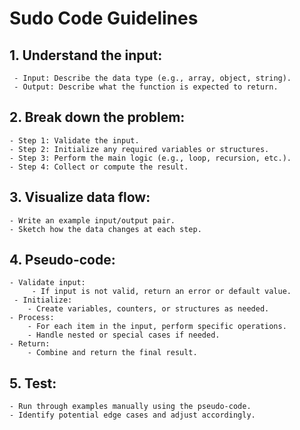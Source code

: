 <div>

# Sudo Code Guidelines

## 1. Understand the input:

     - Input: Describe the data type (e.g., array, object, string).
     - Output: Describe what the function is expected to return.

## 2. Break down the problem:

    - Step 1: Validate the input.
    - Step 2: Initialize any required variables or structures.
    - Step 3: Perform the main logic (e.g., loop, recursion, etc.).
    - Step 4: Collect or compute the result.

## 3. Visualize data flow:

    - Write an example input/output pair.
    - Sketch how the data changes at each step.

## 4. Pseudo-code:

    - Validate input:
         - If input is not valid, return an error or default value.
     - Initialize:
        - Create variables, counters, or structures as needed.
    - Process:
        - For each item in the input, perform specific operations.
        - Handle nested or special cases if needed.
    - Return:
        - Combine and return the final result.

## 5. Test:

    - Run through examples manually using the pseudo-code.
    - Identify potential edge cases and adjust accordingly.

</div>
